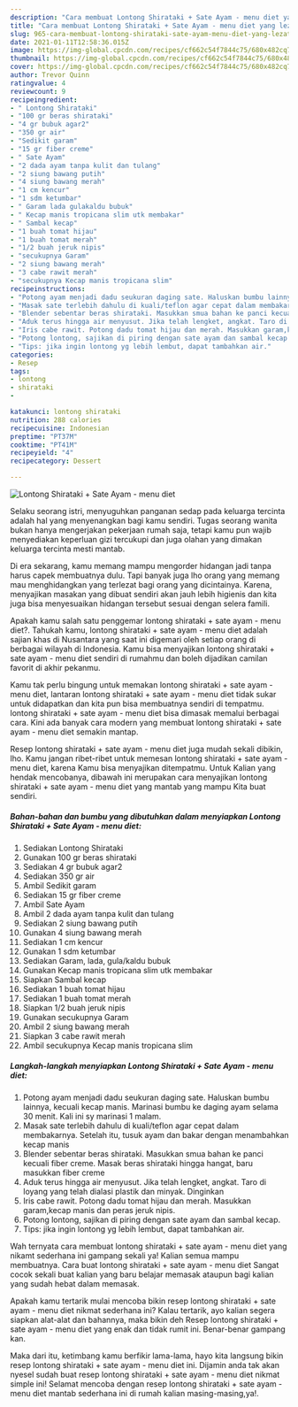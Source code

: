 ```yaml
---
description: "Cara membuat Lontong Shirataki + Sate Ayam - menu diet yang lezat dan Mudah Dibuat"
title: "Cara membuat Lontong Shirataki + Sate Ayam - menu diet yang lezat dan Mudah Dibuat"
slug: 965-cara-membuat-lontong-shirataki-sate-ayam-menu-diet-yang-lezat-dan-mudah-dibuat
date: 2021-01-11T12:58:36.015Z
image: https://img-global.cpcdn.com/recipes/cf662c54f7844c75/680x482cq70/lontong-shirataki-sate-ayam-menu-diet-foto-resep-utama.jpg
thumbnail: https://img-global.cpcdn.com/recipes/cf662c54f7844c75/680x482cq70/lontong-shirataki-sate-ayam-menu-diet-foto-resep-utama.jpg
cover: https://img-global.cpcdn.com/recipes/cf662c54f7844c75/680x482cq70/lontong-shirataki-sate-ayam-menu-diet-foto-resep-utama.jpg
author: Trevor Quinn
ratingvalue: 4
reviewcount: 9
recipeingredient:
- " Lontong Shirataki"
- "100 gr beras shirataki"
- "4 gr bubuk agar2"
- "350 gr air"
- "Sedikit garam"
- "15 gr fiber creme"
- " Sate Ayam"
- "2 dada ayam tanpa kulit dan tulang"
- "2 siung bawang putih"
- "4 siung bawang merah"
- "1 cm kencur"
- "1 sdm ketumbar"
- " Garam lada gulakaldu bubuk"
- " Kecap manis tropicana slim utk membakar"
- " Sambal kecap"
- "1 buah tomat hijau"
- "1 buah tomat merah"
- "1/2 buah jeruk nipis"
- "secukupnya Garam"
- "2 siung bawang merah"
- "3 cabe rawit merah"
- "secukupnya Kecap manis tropicana slim"
recipeinstructions:
- "Potong ayam menjadi dadu seukuran daging sate. Haluskan bumbu lainnya, kecuali kecap manis. Marinasi bumbu ke daging ayam selama 30 menit. Kali ini sy marinasi 1 malam."
- "Masak sate terlebih dahulu di kuali/teflon agar cepat dalam membakarnya. Setelah itu, tusuk ayam dan bakar dengan menambahkan kecap manis"
- "Blender sebentar beras shirataki. Masukkan smua bahan ke panci kecuali fiber creme. Masak beras shirataki hingga hangat, baru masukkan fiber creme"
- "Aduk terus hingga air menyusut. Jika telah lengket, angkat. Taro di loyang yang telah dialasi plastik dan minyak. Dinginkan"
- "Iris cabe rawit. Potong dadu tomat hijau dan merah. Masukkan garam,kecap manis dan peras jeruk nipis."
- "Potong lontong, sajikan di piring dengan sate ayam dan sambal kecap."
- "Tips: jika ingin lontong yg lebih lembut, dapat tambahkan air."
categories:
- Resep
tags:
- lontong
- shirataki
- 

katakunci: lontong shirataki  
nutrition: 288 calories
recipecuisine: Indonesian
preptime: "PT37M"
cooktime: "PT41M"
recipeyield: "4"
recipecategory: Dessert

---
```



![Lontong Shirataki + Sate Ayam - menu diet](https://img-global.cpcdn.com/recipes/cf662c54f7844c75/680x482cq70/lontong-shirataki-sate-ayam-menu-diet-foto-resep-utama.jpg)

Selaku seorang istri, menyuguhkan panganan sedap pada keluarga tercinta adalah hal yang menyenangkan bagi kamu sendiri. Tugas seorang  wanita bukan hanya mengerjakan pekerjaan rumah saja, tetapi kamu pun wajib menyediakan keperluan gizi tercukupi dan juga olahan yang dimakan keluarga tercinta mesti mantab.

Di era  sekarang, kamu memang mampu mengorder hidangan jadi tanpa harus capek membuatnya dulu. Tapi banyak juga lho orang yang memang mau menghidangkan yang terlezat bagi orang yang dicintainya. Karena, menyajikan masakan yang dibuat sendiri akan jauh lebih higienis dan kita juga bisa menyesuaikan hidangan tersebut sesuai dengan selera famili. 



Apakah kamu salah satu penggemar lontong shirataki + sate ayam - menu diet?. Tahukah kamu, lontong shirataki + sate ayam - menu diet adalah sajian khas di Nusantara yang saat ini digemari oleh setiap orang di berbagai wilayah di Indonesia. Kamu bisa menyajikan lontong shirataki + sate ayam - menu diet sendiri di rumahmu dan boleh dijadikan camilan favorit di akhir pekanmu.

Kamu tak perlu bingung untuk memakan lontong shirataki + sate ayam - menu diet, lantaran lontong shirataki + sate ayam - menu diet tidak sukar untuk didapatkan dan kita pun bisa membuatnya sendiri di tempatmu. lontong shirataki + sate ayam - menu diet bisa dimasak memalui berbagai cara. Kini ada banyak cara modern yang membuat lontong shirataki + sate ayam - menu diet semakin mantap.

Resep lontong shirataki + sate ayam - menu diet juga mudah sekali dibikin, lho. Kamu jangan ribet-ribet untuk memesan lontong shirataki + sate ayam - menu diet, karena Kamu bisa menyajikan ditempatmu. Untuk Kalian yang hendak mencobanya, dibawah ini merupakan cara menyajikan lontong shirataki + sate ayam - menu diet yang mantab yang mampu Kita buat sendiri.

<!--inarticleads1-->

##### Bahan-bahan dan bumbu yang dibutuhkan dalam menyiapkan Lontong Shirataki + Sate Ayam - menu diet:

1. Sediakan  Lontong Shirataki
1. Gunakan 100 gr beras shirataki
1. Sediakan 4 gr bubuk agar2
1. Sediakan 350 gr air
1. Ambil Sedikit garam
1. Sediakan 15 gr fiber creme
1. Ambil  Sate Ayam
1. Ambil 2 dada ayam tanpa kulit dan tulang
1. Sediakan 2 siung bawang putih
1. Gunakan 4 siung bawang merah
1. Sediakan 1 cm kencur
1. Gunakan 1 sdm ketumbar
1. Sediakan  Garam, lada, gula/kaldu bubuk
1. Gunakan  Kecap manis tropicana slim utk membakar
1. Siapkan  Sambal kecap
1. Sediakan 1 buah tomat hijau
1. Sediakan 1 buah tomat merah
1. Siapkan 1/2 buah jeruk nipis
1. Gunakan secukupnya Garam
1. Ambil 2 siung bawang merah
1. Siapkan 3 cabe rawit merah
1. Ambil secukupnya Kecap manis tropicana slim




<!--inarticleads2-->

##### Langkah-langkah menyiapkan Lontong Shirataki + Sate Ayam - menu diet:

1. Potong ayam menjadi dadu seukuran daging sate. Haluskan bumbu lainnya, kecuali kecap manis. Marinasi bumbu ke daging ayam selama 30 menit. Kali ini sy marinasi 1 malam.
1. Masak sate terlebih dahulu di kuali/teflon agar cepat dalam membakarnya. Setelah itu, tusuk ayam dan bakar dengan menambahkan kecap manis
1. Blender sebentar beras shirataki. Masukkan smua bahan ke panci kecuali fiber creme. Masak beras shirataki hingga hangat, baru masukkan fiber creme
1. Aduk terus hingga air menyusut. Jika telah lengket, angkat. Taro di loyang yang telah dialasi plastik dan minyak. Dinginkan
1. Iris cabe rawit. Potong dadu tomat hijau dan merah. Masukkan garam,kecap manis dan peras jeruk nipis.
1. Potong lontong, sajikan di piring dengan sate ayam dan sambal kecap.
1. Tips: jika ingin lontong yg lebih lembut, dapat tambahkan air.




Wah ternyata cara membuat lontong shirataki + sate ayam - menu diet yang nikamt sederhana ini gampang sekali ya! Kalian semua mampu membuatnya. Cara buat lontong shirataki + sate ayam - menu diet Sangat cocok sekali buat kalian yang baru belajar memasak ataupun bagi kalian yang sudah hebat dalam memasak.

Apakah kamu tertarik mulai mencoba bikin resep lontong shirataki + sate ayam - menu diet nikmat sederhana ini? Kalau tertarik, ayo kalian segera siapkan alat-alat dan bahannya, maka bikin deh Resep lontong shirataki + sate ayam - menu diet yang enak dan tidak rumit ini. Benar-benar gampang kan. 

Maka dari itu, ketimbang kamu berfikir lama-lama, hayo kita langsung bikin resep lontong shirataki + sate ayam - menu diet ini. Dijamin anda tak akan nyesel sudah buat resep lontong shirataki + sate ayam - menu diet nikmat simple ini! Selamat mencoba dengan resep lontong shirataki + sate ayam - menu diet mantab sederhana ini di rumah kalian masing-masing,ya!.

